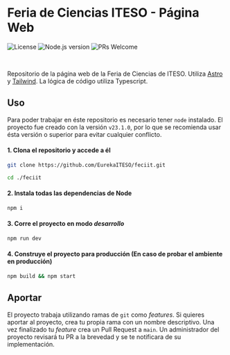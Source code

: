 # Feria de Ciencias ITESO - Página Web

![License](https://img.shields.io/badge/license-MIT-blue.svg)
![Node.js version](https://img.shields.io/badge/node-%3E%3D23.1.0-brightgreen.svg)
![PRs Welcome](https://img.shields.io/badge/PRs-welcome-brightgreen.svg)

<br />

Repositorio de la página web de la Feria de Ciencias de ITESO. Utiliza [Astro](https://docs.astro.build/en/getting-started/) y [Tailwind](https://tailwindcss.com/). La lógica de código utiliza Typescript.

## Uso

Para poder trabajar en éste repositorio es necesario tener `node` instalado. El proyecto fue creado con la versión `v23.1.0`, por lo que se recomienda usar ésta versión o superior para evitar cualquier conflicto.

#### 1. Clona el repositorio y accede a él

```bash
git clone https://github.com/EurekaITESO/feciit.git

cd ./feciit
```

#### 2. Instala todas las dependencias de Node

```bash
npm i
```

#### 3. Corre el proyecto en modo _desarrollo_

```bash
npm run dev
```

#### 4. Construye el proyecto para producción (En caso de probar el ambiente en producción)

```bash
npm build && npm start
```

## Aportar

El proyecto trabaja utilizando ramas de `git` como _features_. Si quieres aportar al proyecto, crea tu propia rama con un nombre descriptivo. Una vez finalizado tu _feature_ crea un Pull Request a `main`. Un administrador del proyecto revisará tu PR a la brevedad y se te notificara de su implementación.
